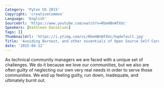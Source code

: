 ```yaml
---
Category: 'PyCon US 2015'
Copyright: 'creativeCommon'
Language: 'English'
SourceUrl: 'https://www.youtube.com/watch?v=RbeHBnWfXUc'
Speakers: [Kathleen Danielson]
Tags: []
ThumbnailUrl: 'https://i.ytimg.com/vi/RbeHBnWfXUc/hqdefault.jpg'
Title: 'Avoiding Burnout, and other essentials of Open Source Self-Care'
date: '2015-04-12'
---
```

As technical community managers we are faced with a unique set of challenges. We do it because we love our communities, but we also are often guilty of neglecting our own very real needs in order to serve those communities. We end up feeling guilty, run down, inadequate, and ultimately burnt out.
